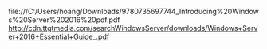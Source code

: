 file:///C:/Users/hoang/Downloads/9780735697744_Introducing%20Windows%20Server%202016%20pdf.pdf
http://cdn.ttgtmedia.com/searchWindowsServer/downloads/Windows+Server+2016+Essential+Guide_.pdf